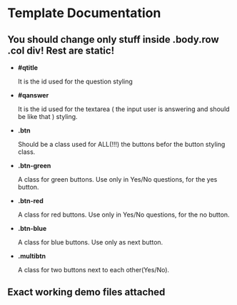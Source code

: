 <h1>Template Documentation</h1>
<h2>You should change only stuff inside .body.row .col div! Rest are static!</h2>

<ul>
	<li>
		<b>#qtitle</b>
		<br/>
		<p>It is the id used for the question styling</p>
	</li>
	<li>
		<b>#qanswer</b>
		<br/>
		<p>It is the id used for the textarea ( the input user is answering and should be like that <!-- <textarea placeholder="some" class="qanswer"></textarea> --> ) styling.</p>
	</li>
	<li>
		<b>.btn</b>
		<br/>
		<p>Should be a class used for ALL(!!!) the buttons befor the button styling class.</p>
	</li>
	<li>
		<b>.btn-green</b>
		<br/>
		<p>A class for green buttons. Use only in Yes/No questions, for the yes button.</p>
	</li>
	<li>
		<b>.btn-red</b>
		<br/>
		<p>A class for red buttons. Use only in Yes/No questions, for the no button.</p>
	</li>
	<li>
		<b>.btn-blue</b>
		<br/>
		<p>A class for blue buttons. Use only as next button.</p>
	</li>
	<li>
		<b>.multibtn</b>
		<br/>
		<p>A class for two buttons next to each other(Yes/No).</p>
	</li>
</ul>

<h2>Exact working demo files attached</h2>
